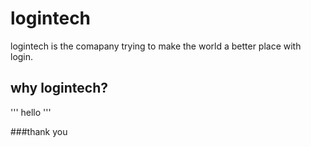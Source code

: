 # logintech

logintech is the comapany trying to make the world a better place with login.

## why logintech?

'''
hello
'''

###thank you


